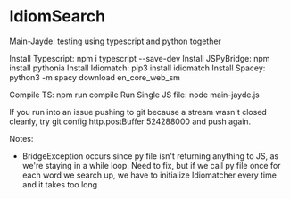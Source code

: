 # IdiomSearch

Main-Jayde: testing using typescript and python together 

Install Typescript: npm i typescript --save-dev
Install JSPyBridge: npm install pythonia
Install Idiomatch: pip3 install idiomatch
Install Spacey: python3 -m spacy download en_core_web_sm

Compile TS: npm run compile 
Run Single JS file: node main-jayde.js

If you run into an issue pushing to git because a stream wasn't closed cleanly, 
try git config http.postBuffer 524288000 and push again. 

Notes: 
- BridgeException occurs since py file isn't returning anything to JS, as we're 
staying in a while loop. Need to fix, but if we call py file once for each word 
we search up, we have to initialize Idiomatcher every time and it takes too long